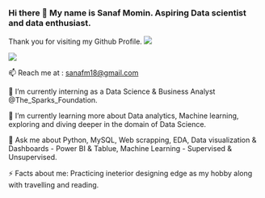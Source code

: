 ### Hi there 👋 My name is Sanaf Momin. Aspiring Data scientist and data enthusiast.

Thank you for visiting my Github Profile.
![](https://komarev.com/ghpvc/?username=Sanaf09&color=brightgreen&style=plastic&label=Profile+Views)

<img src="{https://img.shields.io/badge/LinkedIn-0077B5?username=http://www.linkedin.com/in/sanafm18?style=for-the-badge&logo=linkedin&logoColor=white}" />

📫 Reach me at : sanafm18@gmail.com

🔭 I’m currently interning as a Data Science & Business Analyst @The_Sparks_Foundation.

🌱 I’m currently learning more about Data analytics, Machine learning, exploring and diving deeper in the domain of Data Science.

💬 Ask me about Python, MySQL, Web scrapping, EDA, Data visualization & Dashboards - Power BI & Tablue, Machine Learning - Supervised & Unsupervised.

⚡ Facts about me: Practicing ineterior designing edge as my hobby along with travelling and reading. 
